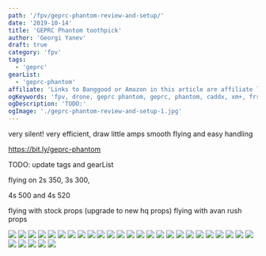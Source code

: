 ```yaml
---
path: '/fpv/geprc-phantom-review-and-setup/'
date: '2019-10-14'
title: 'GEPRC Phantom toothpick'
author: 'Georgi Yanev'
draft: true
category: 'fpv'
tags:
  - 'geprc'
gearList:
  - 'geprc-phantom'
affiliate: 'Links to Banggood or Amazon in this article are affiliate links and would support the blog if used to make a purchase.'
ogKeywords: 'fpv, drone, geprc phantom, geprc, phantom, caddx, xm+, frsky, toothpick, fpv freestyle, fpv drone, quad, quadcopter, micro drone, micro quad, geprc quadcopter, geprc toothpick, which toothpick to buy, best toothpick 2019'
ogDescription: 'TODO:'
ogImage: './geprc-phantom-review-and-setup-1.jpg'
---
```


very silent!
very efficient, draw little amps
smooth flying and easy handling

https://bit.ly/geprc-phantom

TODO: update tags and gearList

flying on 2s 350, 3s 300,

4s 500 and 4s 520

flying with stock props (upgrade to new hq props)
flying with avan rush props

![](geprc-phantom-review-and-setup-1.jpg)
![](geprc-phantom-review-and-setup-2.jpg)
![](geprc-phantom-review-and-setup-3.jpg)
![](geprc-phantom-review-and-setup-4.jpg)
![](geprc-phantom-review-and-setup-5.jpg)
![](geprc-phantom-review-and-setup-6.jpg)
![](geprc-phantom-review-and-setup-7.jpg)
![](geprc-phantom-review-and-setup-8.jpg)
![](geprc-phantom-review-and-setup-9.jpg)
![](geprc-phantom-review-and-setup-10.jpg)
![](geprc-phantom-review-and-setup-11.jpg)
![](geprc-phantom-review-and-setup-12.jpg)
![](geprc-phantom-review-and-setup-13.jpg)
![](geprc-phantom-review-and-setup-14.jpg)
![](geprc-phantom-review-and-setup-15.jpg)
![](geprc-phantom-review-and-setup-16.jpg)
![](geprc-phantom-review-and-setup-17.jpg)
![](geprc-phantom-review-and-setup-18.jpg)
![](geprc-phantom-review-and-setup-19.jpg)
![](geprc-phantom-review-and-setup-20.jpg)
![](geprc-phantom-review-and-setup-21.png)
![](geprc-phantom-review-and-setup-22.png)
![](geprc-phantom-review-and-setup-23.png)
![](geprc-phantom-review-and-setup-24.png)
![](geprc-phantom-review-and-setup-25.png)
![](geprc-phantom-review-and-setup-26.png)
![](geprc-phantom-review-and-setup-27.png)
![](geprc-phantom-review-and-setup-28.png)
![](geprc-phantom-review-and-setup-29.png)
![](geprc-phantom-review-and-setup-30.png)

[0]: Linkslist
[1]: TODO:
